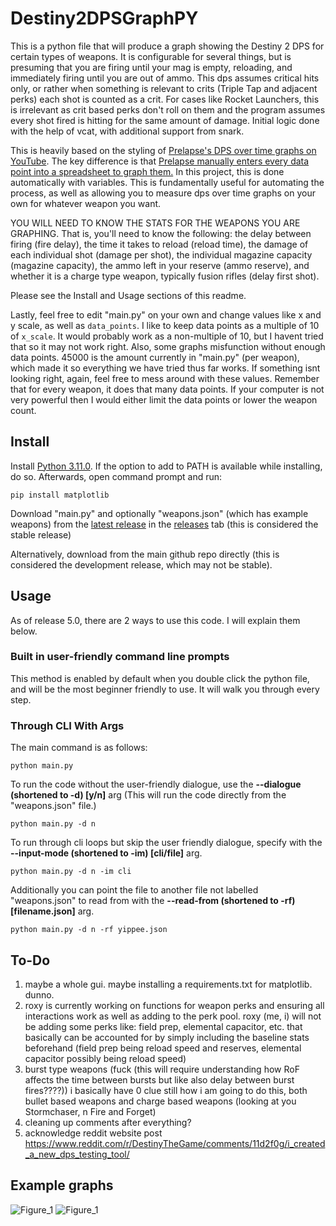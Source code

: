 # Destiny2DPSGraphPY

This is a python file that will produce a graph showing the Destiny 2 DPS for certain types of weapons. It is configurable for several things, but is presuming that you are firing until your mag is empty, reloading, and immediately firing until you are out of ammo. This dps assumes critical hits only, or rather when something is relevant to crits (Triple Tap and adjacent perks) each shot is counted as a crit. For cases like Rocket Launchers, this is irrelevant as crit based perks don't roll on them and the program assumes every shot fired is hitting for the same amount of damage. Initial logic done with the help of vcat, with additional support from snark.

This is heavily based on the styling of [Prelapse's DPS over time graphs on YouTube](https://www.youtube.com/playlist?list=PLmMhH44rl0aVkIqWzaCr_wrYkk5EFAeIZ). The key difference is that [Prelapse manually enters every data point into a spreadsheet to graph them.](https://media.discordapp.net/attachments/1005973866075664504/1061868926239248416/image.png?width=810&height=117) In this project, this is done automatically with variables. This is fundamentally useful for automating the process, as well as allowing you to measure dps over time graphs on your own for whatever weapon you want.

YOU WILL NEED TO KNOW THE STATS FOR THE WEAPONS YOU ARE GRAPHING. That is, you'll need to know the following: the delay between firing (fire delay), the time it takes to reload (reload time), the damage of each individual shot (damage per shot), the individual magazine capacity (magazine capacity), the ammo left in your reserve (ammo reserve), and whether it is a charge type weapon, typically fusion rifles (delay first shot).

Please see the Install and Usage sections of this readme.

Lastly, feel free to edit "main.py" on your own and change values like x and y scale, as well as ```data_points```. I like to keep data points as a multiple of 10 of ```x_scale```. It would probably work as a non-multiple of 10, but I havent tried that so it may not work right. Also, some graphs misfunction without enough data points. 45000 is the amount currently in "main.py" (per weapon), which made it so everything we have tried thus far works. If something isnt looking right, again, feel free to mess around with these values. Remember that for every weapon, it does that many data points. If your computer is not very powerful then I would either limit the data points or lower the weapon count.

## Install
Install [Python 3.11.0](https://www.python.org/downloads/release/python-3110/). If the option to add to PATH is available while installing, do so. Afterwards, open command prompt and run:
```
pip install matplotlib
```
Download "main.py" and optionally "weapons.json" (which has example weapons) from the [latest release](https://github.com/katzerax/Destiny2DPSGraphPY/releases/latest) in the [releases](https://github.com/katzerax/Destiny2DPSGraphPY/releases) tab (this is considered the stable release)

Alternatively, download from the main github repo directly (this is considered the development release, which may not be stable).

## Usage
As of release 5.0, there are 2 ways to use this code. I will explain them below.

### Built in user-friendly command line prompts
This method is enabled by default when you double click the python file, and will be the most beginner friendly to use. It will walk you through every step.

### Through CLI With Args
The main command is as follows:
```
python main.py
```

To run the code without the user-friendly dialogue, use the **--dialogue (shortened to -d) [y/n]** arg (This will run the code directly from the "weapons.json" file.)
```
python main.py -d n
```

To run through cli loops but skip the user friendly dialogue, specify with the **--input-mode (shortened to -im) [cli/file]** arg. 
```
python main.py -d n -im cli
```

Additionally you can point the file to another file not labelled "weapons.json" to read from with the **--read-from (shortened to -rf) [filename.json]** arg.
```
python main.py -d n -rf yippee.json
```

## To-Do
1. maybe a whole gui. maybe installing a requirements.txt for matplotlib. dunno.
2. roxy is currently working on functions for weapon perks and ensuring all interactions work as well as adding to the perk pool. roxy (me, i) will not be adding some perks like: field prep, elemental capacitor, etc. that basically can be accounted for by simply including the baseline stats beforehand (field prep being reload speed and reserves, elemental capacitor possibly being reload speed)
3. burst type weapons (fuck (this will require understanding how RoF affects the time between bursts but like also delay between burst fires????)) i basically have 0 clue still how i am going to do this, both bullet based weapons and charge based weapons (looking at you Stormchaser, n Fire and Forget)
4. cleaning up comments after everything?
5. acknowledge reddit website post https://www.reddit.com/r/DestinyTheGame/comments/11d2f0g/i_created_a_new_dps_testing_tool/

## Example graphs
![Figure_1](https://user-images.githubusercontent.com/65287118/210054539-a0629674-e846-43ed-8e1f-808482d20a66.png)
![Figure_1](https://user-images.githubusercontent.com/65287118/209410562-fc720bb0-fd7c-492b-8a41-7422d72d4cf2.png)
